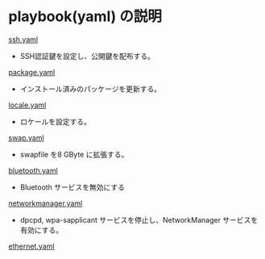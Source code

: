 # playbook(yaml) の説明

[ssh.yaml](ssh.yaml)
- SSH認証鍵を設定し、公開鍵を配布する。

[package.yaml](package.yaml)
- インストール済みのパッケージを更新する。

[locale.yaml](locale.yaml)
- ロケールを設定する。

[swap.yaml](swap.yaml)
- swapfile を8 GByte に拡張する。

[bluetooth.yaml](bluetooth.yaml)
- Bluetooth サービスを無効にする

[networkmanager.yaml](networkmanager.yaml)
- dpcpd, wpa-sapplicant サービスを停止し、NetworkManager サービスを有効にする。

[ethernet.yaml](ethernet.yaml)
